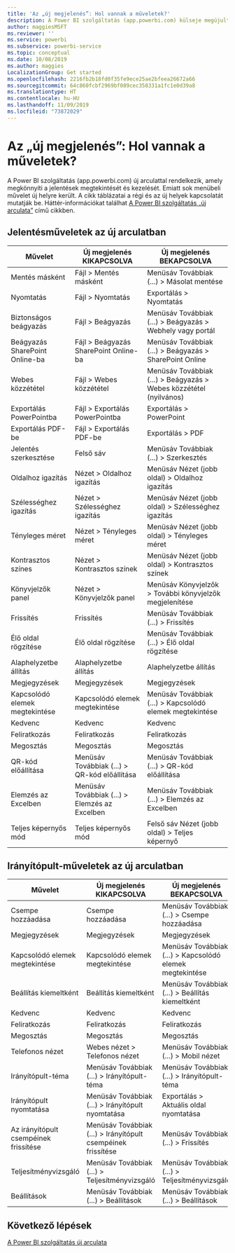 ```yaml
---
title: 'Az „új megjelenés”: Hol vannak a műveletek?'
description: A Power BI szolgáltatás (app.powerbi.com) külseje megújult, és sok művelet új helyre került. Ez a cikk a régi és az új helyeket bemutató táblázatokat tartalmaz.
author: maggiesMSFT
ms.reviewer: ''
ms.service: powerbi
ms.subservice: powerbi-service
ms.topic: conceptual
ms.date: 10/08/2019
ms.author: maggies
LocalizationGroup: Get started
ms.openlocfilehash: 2216fb2b18fd0f35fe9ece25ae2bfeea26672a66
ms.sourcegitcommit: 64c860fcbf2969bf089cec358331a1fc1e0d39a8
ms.translationtype: HT
ms.contentlocale: hu-HU
ms.lasthandoff: 11/09/2019
ms.locfileid: "73872029"
---
```

# <a name="the-new-look-where-did-the-actions-go"></a>Az „új megjelenés”: Hol vannak a műveletek?

A Power BI szolgáltatás (app.powerbi.com) új arculattal rendelkezik, amely megkönnyíti a jelentések megtekintését és kezelését. Emiatt sok menübeli művelet új helyre került. A cikk táblázatai a régi és az új helyek kapcsolatát mutatják be. Háttér-információkat találhat [A Power BI szolgáltatás „új arculata”](service-new-look.md) című cikkben.

## <a name="report-actions-in-the-new-look"></a>Jelentésműveletek az új arculatban

|Művelet  |Új megjelenés KIKAPCSOLVA  |Új megjelenés BEKAPCSOLVA  |
|---------|---------|---------|
| Mentés másként | Fájl > Mentés másként  | Menüsáv Továbbiak (...) > Másolat mentése |
| Nyomtatás | Fájl > Nyomtatás | Exportálás > Nyomtatás |
| Biztonságos beágyazás | Fájl > Beágyazás | Menüsáv Továbbiak (...) > Beágyazás > Webhely vagy portál |
| Beágyazás SharePoint Online-ba | Fájl > Beágyazás SharePoint Online-ba | Menüsáv Továbbiak (...) > Beágyazás > SharePoint Online |
| Webes közzététel | Fájl > Webes közzététel | Menüsáv Továbbiak (...) > Beágyazás > Webes közzététel (nyilvános) |
| Exportálás PowerPointba | Fájl > Exportálás PowerPointba | Exportálás > PowerPoint |
| Exportálás PDF-be | Fájl > Exportálás PDF-be | Exportálás > PDF |
|Jelentés szerkesztése  | Felső sáv   | Menüsáv Továbbiak (...) > Szerkesztés |
| Oldalhoz igazítás | Nézet > Oldalhoz igazítás | Menüsáv Nézet (jobb oldal) > Oldalhoz igazítás |
| Szélességhez igazítás | Nézet > Szélességhez igazítás | Menüsáv Nézet (jobb oldal) > Szélességhez igazítás |
| Tényleges méret | Nézet > Tényleges méret | Menüsáv Nézet (jobb oldal) > Tényleges méret |
| Kontrasztos színes | Nézet > Kontrasztos színek | Menüsáv Nézet (jobb oldal) > Kontrasztos színek |
| Könyvjelzők panel | Nézet > Könyvjelzők panel |  Menüsáv Könyvjelzők > További könyvjelzők megjelenítése |
| Frissítés | Frissítés | Menüsáv Továbbiak (...) > Frissítés |
| Élő oldal rögzítése | Élő oldal rögzítése | Menüsáv Továbbiak (...) > Élő oldal rögzítése |
| Alaphelyzetbe állítás | Alaphelyzetbe állítás | Alaphelyzetbe állítás |
| Megjegyzések | Megjegyzések | Megjegyzések |
| Kapcsolódó elemek megtekintése | Kapcsolódó elemek megtekintése | Menüsáv Továbbiak (...) > Kapcsolódó elemek megtekintése |
| Kedvenc | Kedvenc | Kedvenc |
| Feliratkozás | Feliratkozás |Feliratkozás |
| Megosztás | Megosztás | Megosztás |
| QR-kód előállítása | Menüsáv Továbbiak (...) > QR-kód előállítása | Menüsáv Továbbiak (...) > QR-kód előállítása |
| Elemzés az Excelben | Menüsáv Továbbiak (...) > Elemzés az Excelben | Menüsáv Továbbiak (...) > Elemzés az Excelben |
| Teljes képernyős mód | Teljes képernyős mód | Felső sáv Nézet (jobb oldal) > Teljes képernyő |

## <a name="dashboard-actions-in-the-new-look"></a>Irányítópult-műveletek az új arculatban

|Művelet  |Új megjelenés KIKAPCSOLVA  |Új megjelenés BEKAPCSOLVA  |
|---------|---------|---------|
| Csempe hozzáadása | Csempe hozzáadása | Menüsáv Továbbiak (...) > Csempe hozzáadása |
| Megjegyzések | Megjegyzések | Megjegyzések |
| Kapcsolódó elemek megtekintése | Kapcsolódó elemek megtekintése | Menüsáv Továbbiak (...) > Kapcsolódó elemek megtekintése |
| Beállítás kiemeltként | Beállítás kiemeltként| Menüsáv Továbbiak (...) > Beállítás kiemeltként|
| Kedvenc | Kedvenc | Kedvenc |
| Feliratkozás | Feliratkozás |Feliratkozás |
| Megosztás | Megosztás | Megosztás |
| Telefonos nézet | Webes nézet > Telefonos nézet | Menüsáv Továbbiak (...) > Mobil nézet |
| Irányítópult-téma | Menüsáv Továbbiak (...) > Irányítópult-téma | Menüsáv Továbbiak (...) > Irányítópult-téma |
| Irányítópult nyomtatása | Menüsáv Továbbiak (...) > Irányítópult nyomtatása | Exportálás > Aktuális oldal nyomtatása |
| Az irányítópult csempéinek frissítése | Menüsáv Továbbiak (...) > Irányítópult csempéinek frissítése | Menüsáv Továbbiak (...) > Frissítés |
| Teljesítményvizsgáló | Menüsáv Továbbiak (...) > Teljesítményvizsgáló | Menüsáv Továbbiak (...) > Teljesítményvizsgáló |
| Beállítások | Menüsáv Továbbiak (...) > Beállítások | Menüsáv Továbbiak (...) > Beállítások |

## <a name="next-steps"></a>Következő lépések

[A Power BI szolgáltatás új arculata](service-new-look.md)
